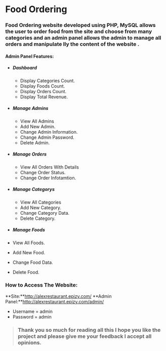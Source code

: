 # Food Ordering

### Food Ordering website developed using PHP, MySQL allows the user to order food from the site and choose from many categories and an admin panel allows the admin to manage all orders and manipulate lly the content of the website .

#### Admin Panel Features:

- ##### Dashboard
  - Display Categories Count.
  - Display Foods Count.
  - Display Orders Count.
  - Display Total Revenue.

- ##### Manage Admins
  - View All Admins
  - Add New Admin.
  - Change Admin Information.
  - Change Admin Password.
  - Delete Admin.

- ##### Manage Orders
  - View All Orders With Details
  - Change Order Status.
  - Change Order Infotamtion.

- ##### Manage Categorys
  - View All Categories
  - Add New Category.
  - Change Category Data.
  - Delete Category.

- ##### Manage Foods
- View All Foods.
- Add New Food.
- Change Food Data.
- Delete Food.

### How to Access The Website:
**Site:**http://alexrestaurant.epizy.com/
**Admin Panel:**http://alexrestaurant.epizy.com/admin/
  - Username = admin
  - Password = admin


> ### Thank you so much for reading all this I hope you like the project and please give me your feedback I accept all opinions.
